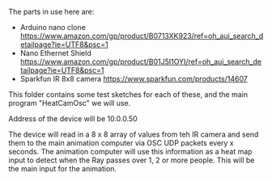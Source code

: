The parts in use here are:

* Arduino nano clone 
https://www.amazon.com/gp/product/B0713XK923/ref=oh_aui_search_detailpage?ie=UTF8&psc=1
* Nano Ethernet Shield 
https://www.amazon.com/gp/product/B01J5I1OYI/ref=oh_aui_search_detailpage?ie=UTF8&psc=1
* Sparkfun IR 8x8 camera 
https://www.sparkfun.com/products/14607

This folder contains some test sketches for each of these, and the main program "HeatCamOsc" we will use.

Address of the device will be 10.0.0.50

The device will read in a 8 x 8 array of values from teh IR camera and send them to the main animation computer via OSC UDP packets every x seconds.  The animation computer will use this information as a heat map input to detect when the Ray passes over 1, 2 or more people.  This will be the main input for the animation.
